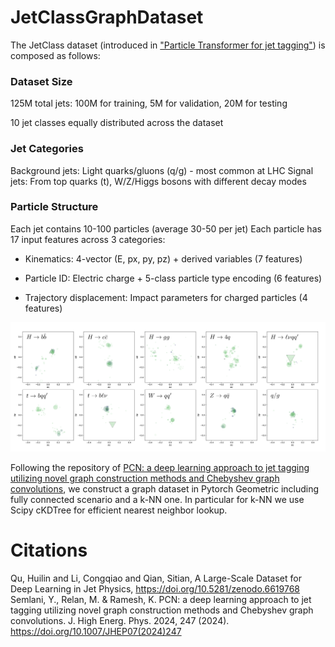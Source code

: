 # JetClassGraphDataset
The JetClass dataset (introduced in ["Particle Transformer for jet tagging"](https://arxiv.org/abs/2202.03772)) is composed as follows:

### Dataset Size
125M total jets: 100M for training, 5M for validation, 20M for testing

10 jet classes equally distributed across the dataset

### Jet Categories
Background jets: Light quarks/gluons (q/g) - most common at LHC
Signal jets: From top quarks (t), W/Z/Higgs bosons with different decay modes

### Particle Structure
Each jet contains 10-100 particles (average 30-50 per jet)
Each particle has 17 input features across 3 categories:

- Kinematics: 4-vector (E, px, py, pz) + derived variables (7 features)

- Particle ID: Electric charge + 5-class particle type encoding (6 features)

- Trajectory displacement: Impact parameters for charged particles (4 features)

![Alt text](jetClassImage.png)


Following the repository of [PCN: a deep learning approach to jet tagging utilizing novel graph construction methods and Chebyshev graph convolutions](https://github.com/YVSemlani/PCN-Jet-Tagging), we construct a graph dataset in Pytorch Geometric including fully connected scenario and a k-NN one. In particular for k-NN we use Scipy cKDTree for efficient nearest neighbor lookup.


# Citations
Qu, Huilin and Li, Congqiao and Qian, Sitian, A Large-Scale Dataset for Deep Learning in Jet Physics, https://doi.org/10.5281/zenodo.6619768
Semlani, Y., Relan, M. & Ramesh, K. PCN: a deep learning approach to jet tagging utilizing novel graph construction methods and Chebyshev graph convolutions. J. High Energ. Phys. 2024, 247 (2024). https://doi.org/10.1007/JHEP07(2024)247
